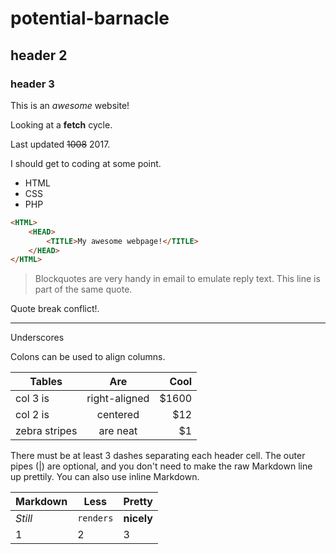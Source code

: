 # potential-barnacle
## header 2
### header 3

This is an *awesome* website!

Looking at a __fetch__ cycle.

Last updated ~~1008~~ 2017.

I should get to coding at some point.
* HTML
* CSS
* PHP

```html
<HTML>
    <HEAD>
        <TITLE>My awesome webpage!</TITLE>
    </HEAD>
</HTML>
```

> Blockquotes are very handy in email to emulate reply text.
> This line is part of the same quote.

Quote break conflict!.

___

Underscores

Colons can be used to align columns.

| Tables        | Are           | Cool  |
| ------------- |:-------------:| -----:|
| col 3 is      | right-aligned | $1600 |
| col 2 is      | centered      |   $12 |
| zebra stripes | are neat      |    $1 |

There must be at least 3 dashes separating each header cell.
The outer pipes (|) are optional, and you don't need to make the 
raw Markdown line up prettily. You can also use inline Markdown.

Markdown | Less | Pretty
--- | --- | ---
*Still* | `renders` | **nicely**
1 | 2 | 3
